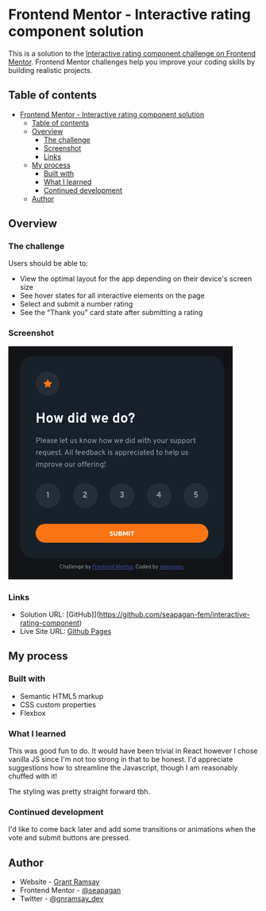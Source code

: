 # Frontend Mentor - Interactive rating component solution

This is a solution to the [Interactive rating component challenge on Frontend Mentor](https://www.frontendmentor.io/challenges/interactive-rating-component-koxpeBUmI). Frontend Mentor challenges help you improve your coding skills by building realistic projects.

## Table of contents

- [Frontend Mentor - Interactive rating component solution](#frontend-mentor---interactive-rating-component-solution)
  - [Table of contents](#table-of-contents)
  - [Overview](#overview)
    - [The challenge](#the-challenge)
    - [Screenshot](#screenshot)
    - [Links](#links)
  - [My process](#my-process)
    - [Built with](#built-with)
    - [What I learned](#what-i-learned)
    - [Continued development](#continued-development)
  - [Author](#author)

## Overview

### The challenge

Users should be able to:

- View the optimal layout for the app depending on their device's screen size
- See hover states for all interactive elements on the page
- Select and submit a number rating
- See the "Thank you" card state after submitting a rating

### Screenshot

![Screenshot](./screenshot.png)

### Links

- Solution URL: [GitHub]](<https://github.com/seapagan-fem/interactive-rating-component>)
- Live Site URL: [Github Pages](https://seapagan-fem.github.io/interactive-rating-component/)

## My process

### Built with

- Semantic HTML5 markup
- CSS custom properties
- Flexbox

### What I learned

This was good fun to do. It would have been trivial in React however I chose
vanilla JS since I'm not too strong in that to be honest. I'd appreciate
suggestions how to streamline the Javascript, though I am reasonably chuffed
with it!

The styling was pretty straight forward tbh.

### Continued development

I'd like to come back later and add some transitions or animations when the vote
and submit buttons are pressed.

## Author

- Website - [Grant Ramsay](https://www.gnramsay.com)
- Frontend Mentor - [@seapagan](https://www.frontendmentor.io/profile/seapagan)
- Twitter - [@gnramsay_dev](https://www.twitter.com/gnramsay_dev)
